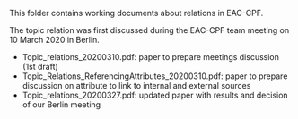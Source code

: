 This folder contains working documents about relations in EAC-CPF.

The topic relation was first discussed during the EAC-CPF team meeting on 10 March 2020 in Berlin.

* Topic_relations_20200310.pdf: paper to prepare meetings discussion (1st draft)
* Topic_Relations_ReferencingAttributes_20200310.pdf: paper to prepare discussion on attribute to link to internal and external sources
* Topic_relations_20200327.pdf: updated paper with results and decision of our Berlin meeting
